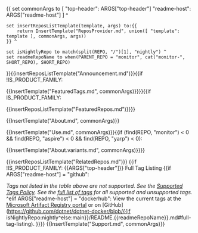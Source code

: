 {{
    set commonArgs to [
        "top-header": ARGS["top-header"]
        "readme-host": ARGS["readme-host"]
    ] ^

    set insertReposListTemplate(template, args) to:{{
        return InsertTemplate("ReposProvider.md", union([ "template": template ], commonArgs, args))
    }} ^

    set isNightlyRepo to match(split(REPO, "/")[1], "nightly") ^
    set readmeRepoName to when(PARENT_REPO = "monitor", cat("monitor-", SHORT_REPO), SHORT_REPO)

}}{{insertReposListTemplate("Announcement.md")}}{{if !IS_PRODUCT_FAMILY:

{{InsertTemplate("FeaturedTags.md", commonArgs)}}}}{{if IS_PRODUCT_FAMILY:

{{insertReposListTemplate("FeaturedRepos.md")}}}}

{{InsertTemplate("About.md", commonArgs)}}

{{InsertTemplate("Use.md", commonArgs)}}{{if (find(REPO, "monitor") < 0 && find(REPO, "aspire") < 0 && find(REPO, "yarp") < 0):

{{InsertTemplate("About.variants.md", commonArgs)}}}}

{{insertReposListTemplate("RelatedRepos.md")}}
{{if !IS_PRODUCT_FAMILY:
{{ARGS["top-header"]}} Full Tag Listing
{{if ARGS["readme-host"] = "github":<!--End of generated tags-->

*Tags not listed in the table above are not supported. See the [Supported Tags Policy](https://github.com/dotnet/dotnet-docker/blob/main/documentation/supported-tags.md). See the [full list of tags](https://mcr.microsoft.com/v2/{{REPO}}/tags/list) for all supported and unsupported tags.*
^elif ARGS["readme-host"] = "dockerhub":
View the current tags at the [Microsoft Artifact Registry portal](https://mcr.microsoft.com/product/{{REPO}}/tags) or on [GitHub](https://github.com/dotnet/dotnet-docker/blob/{{if isNightlyRepo:nightly^else:main}}/README.{{readmeRepoName}}.md#full-tag-listing).
}}}}
{{InsertTemplate("Support.md", commonArgs)}}
